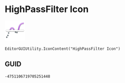 # HighPassFilter Icon
![](/img/HighPassFilter%20Icon.png)

``` CSharp
EditorGUIUtility.IconContent("HighPassFilter Icon")
```
## GUID
```
-4751106719705251448
```
